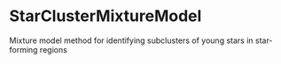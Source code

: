 # StarClusterMixtureModel
Mixture model method for identifying subclusters of young stars in star-forming regions
